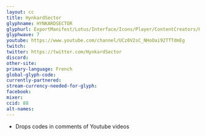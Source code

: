 ```yaml
---
layout: cc
title: HynkardSector
glyphname: HYNKARDSECTOR
glyphurl: ExportManifest/Lotus/Interface/Icons/Player/ContentCreators/HynkardSector.png
glyphwave: 7
youtube: https://www.youtube.com/channel/UCz0V2sC_NHoOai92TTTdmEg
twitch:
twitter: https://twitter.com/HynkardSector
discord:
other-site:
primary-language: French
global-glyph-code:
currently-partnered:
stream-currency-needed-for-glyph:
facebook:
mixer:
ccid: 88
alt-names:
---
```

* Drops codes in comments of Youtube videos
